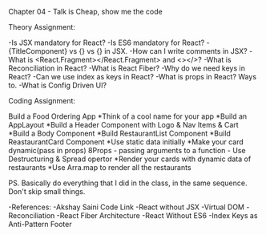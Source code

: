 
Chapter 04 - Talk is Cheap, show me the code

Theory Assignment:

-Is JSX mandatory for React?
-Is ES6 mandatory for React?
-{TitleComponent} vs {<TitleComponent/>} vs {<TitleComponent></TitleComponent>} in JSX.
-How can I write comments in JSX?
-What is <React.Fragment></React.Fragment> and <></>?
-What is Reconciliation in React?
-What is React Fiber?
-Why do we need keys in React?
-Can we use index as keys in React?
-What is props in React? Ways to.
-What is Config Driven UI?

Coding Assignment:

Build a Food Ordering App
   *Think of a cool name for your app
   *Build an AppLayout
   *Build a Header Component with Logo & Nav Items & Cart
   *Build a Body Component
             *Build RestaurantList Component
             *Build ReastaurantCard Component
                      *Use static data initially
                      *Make your card dynamic(pass in props)
                                 8Props - passing arguments to a function - Use Destructuring & Spread opertor
                   *Render your cards with dynamic data of restaurants
                   *Use Arra.map to render all the restaurants



PS. Basically do everything that I did in the class, in the same sequence. Don't skip small things.

-References:
-Akshay Saini Code Link
-React without JSX
-Virtual DOM
-Reconciliation
-React Fiber Architecture
-React Without ES6
-Index Keys as Anti-Pattern
Footer